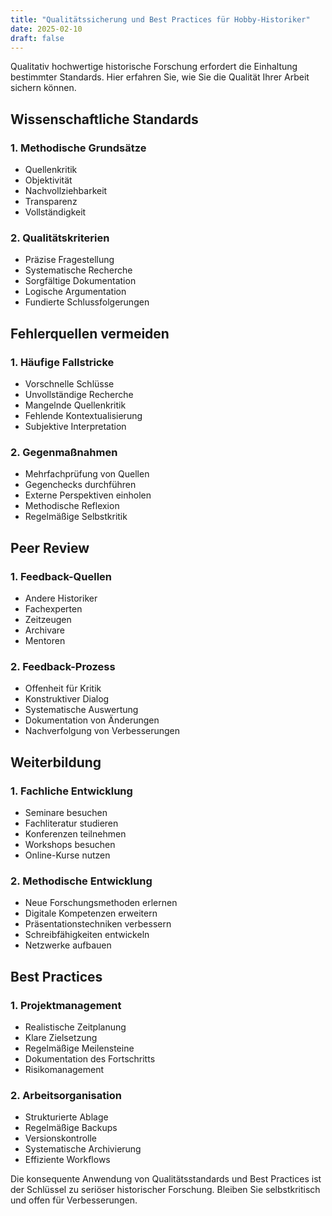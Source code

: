 ```yaml
---
title: "Qualitätssicherung und Best Practices für Hobby-Historiker"
date: 2025-02-10
draft: false
---
```


Qualitativ hochwertige historische Forschung erfordert die Einhaltung bestimmter Standards. Hier erfahren Sie, wie Sie die Qualität Ihrer Arbeit sichern können.

## Wissenschaftliche Standards

### 1. Methodische Grundsätze
- Quellenkritik
- Objektivität
- Nachvollziehbarkeit
- Transparenz
- Vollständigkeit

### 2. Qualitätskriterien
- Präzise Fragestellung
- Systematische Recherche
- Sorgfältige Dokumentation
- Logische Argumentation
- Fundierte Schlussfolgerungen

## Fehlerquellen vermeiden

### 1. Häufige Fallstricke
- Vorschnelle Schlüsse
- Unvollständige Recherche
- Mangelnde Quellenkritik
- Fehlende Kontextualisierung
- Subjektive Interpretation

### 2. Gegenmaßnahmen
- Mehrfachprüfung von Quellen
- Gegenchecks durchführen
- Externe Perspektiven einholen
- Methodische Reflexion
- Regelmäßige Selbstkritik

## Peer Review

### 1. Feedback-Quellen
- Andere Historiker
- Fachexperten
- Zeitzeugen
- Archivare
- Mentoren

### 2. Feedback-Prozess
- Offenheit für Kritik
- Konstruktiver Dialog
- Systematische Auswertung
- Dokumentation von Änderungen
- Nachverfolgung von Verbesserungen

## Weiterbildung

### 1. Fachliche Entwicklung
- Seminare besuchen
- Fachliteratur studieren
- Konferenzen teilnehmen
- Workshops besuchen
- Online-Kurse nutzen

### 2. Methodische Entwicklung
- Neue Forschungsmethoden erlernen
- Digitale Kompetenzen erweitern
- Präsentationstechniken verbessern
- Schreibfähigkeiten entwickeln
- Netzwerke aufbauen

## Best Practices

### 1. Projektmanagement
- Realistische Zeitplanung
- Klare Zielsetzung
- Regelmäßige Meilensteine
- Dokumentation des Fortschritts
- Risikomanagement

### 2. Arbeitsorganisation
- Strukturierte Ablage
- Regelmäßige Backups
- Versionskontrolle
- Systematische Archivierung
- Effiziente Workflows

Die konsequente Anwendung von Qualitätsstandards und Best Practices ist der Schlüssel zu seriöser historischer Forschung. Bleiben Sie selbstkritisch und offen für Verbesserungen.
